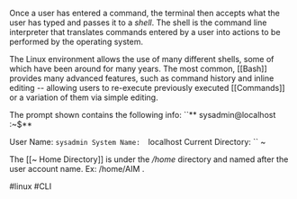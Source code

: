 Once a user has entered a command, the terminal then accepts what the user has typed and passes it to a *shell*.  The shell is the command line interpreter that translates commands entered by a user into actions to be performed by the operating system. 

The Linux environment allows the use of many different shells, some of which have been around for many years. The most common, [[Bash]] provides many advanced features, such as command history and inline editing -- allowing users to re-execute previously executed [[Commands]] or a variation of them via simple editing. 



The prompt shown contains the following info:
``** sysadmin@localhost :~$**

User Name:  `sysadmin
System Name:  `localhost
Current Directory: `` ~

The [[~ Home Directory]] is under the */home* directory and named after the user account name. Ex: /home/AIM .


#linux #CLI 
